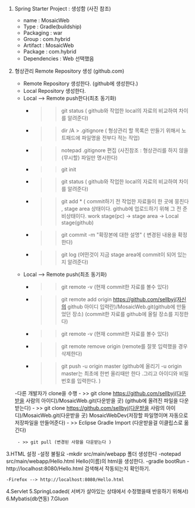1. Spring Starter Project  : 생성함 (사진 참조)
	- name : MosaicWeb
 	- Type : Gradle(buildship)
 	- Packaging : war
 	- Group : com.hybrid
 	- Artifact : MosaicWeb
 	- Package : com.hybrid
 	- Dependencies : Web 선택했음
 
 
2. 형상관리 Remote Repository 생성 (github.com)
 	- Remote Repository 생성한다. (github에 생성한다.)
 	- Local Repository 생성한다. 
 	- Local --> Remote push한다(최초 동기화)
 		- >> git status ( github와  작업한 local의 자료의 비교하여 차이를 알려준다) 
 		- >> dir /A > .gitignore ( 형상관리 할 목록은 만들기 위해서 노트패드에 파일명을 전부다 적는 작업)
 		- >> notepad .gitignore 편집 (사진참조 : 형상관리를 하지 않을 {무시할} 파일만 명시한다)
 		- >> git init
 		- >> git status ( github와  작업한 local의 자료의 비교하여 차이를 알려준다) 
 		- >> git add * ( commit하기 전  작업한 자료들이 한 곳에 뭉친다  , stage area 상태이다. github에 업로드하기 위해 그 전 준비상태이다. 
 							work stage(pc) -> stage area -> Local stage(github)
 		- >> git commit -m "확장본에 대한 설명" ( 변경된 내용을 확정한다)
 		- >> git log (어떤것이 지금 stage area에 commit이 되어 있는지 알려준다)
 	- Local --> Remote push(최초 동기화)
 		- >> git remote -v (현재 commit한 자료를 볼수 있다)
 		- >> git remote add origin https://github.com/sellbyj(자신의 github 아이디 입력란)/MosaicWeb.git(github에 만들었던 장소) 
 										(commit한 자료를 github에 올릴 장소를 지정한다)
 		- >> git remote -v (현재 commit한 자료를 볼수 있다)
 		- >> git remote remove origin (remote를 잘못 입력했을 경우 삭제한다) 
 		- >> git push -u origin master (github에 올리기 -u origin master는 최초에 한번 올리때만 한다 .그리고 아이디와 비밀번호를 입력한다. ) 
 		
 	-다른 개발자가 clone을 수행
 		- >> git clone	https://github.com/sellbyj(다운받을 사람의 아이디)/MosaicWeb.git(다운받을 곳) (github에 올려진 파일을 다운받는다)
 		- >> git clone	https://github.com/sellbyj(다운받을 사람의 아이디)/MosaicWeb.git(다운받을 곳) MosaicWebDev(저장할 파일명이며 자동으로 저장파일을 만들어준다)
 		- >> Eclipse Gradle Import (다운받을걸 이클립스로 옮긴다)
 		
 		- >> git pull (변경된 사항을 다운받는다 )
 
3.HTML 설정
	-설정 불필요
	-mkdir src/main/webapp 폴더 생성한다
	-notepad src/main/webapp/Hello.html  Hello(이름)의 html을 생성한다.
	-gradle bootRun 
		- http://localhost:8080/Hello.html 검색해서 작동되는지 확인하기.
		
	-Firefox --> http://localhost:8080/Hello.html
	
	
4.Servlet
5.SpringLoaded( 서버가 살아있는 상태에서 수정했을때 반응하기 위해서)
6.Mybatis(db연동)
7.Gluon

 
 		
 		